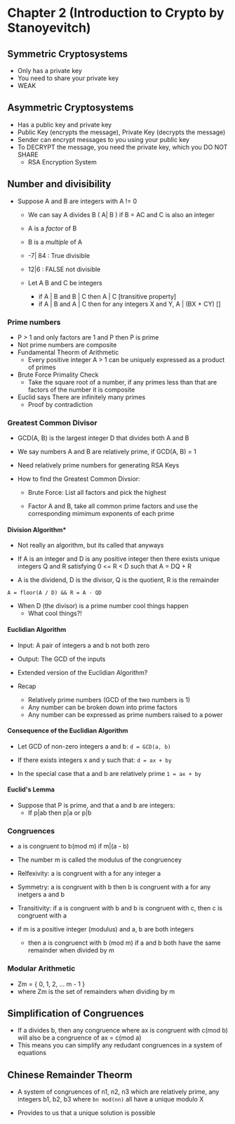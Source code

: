 
# Chapter 2 (Introduction to Crypto by Stanoyevitch)

## Symmetric Cryptosystems

- Only has a private key 
- You need to share your private key
- WEAK

## Asymmetric Cryptosystems

- Has a public key and private key
- Public Key (encrypts the message), Private Key (decrypts the message)
- Sender can encrypt messages to you using your public key
- To DECRYPT the message, you need the private key, which you DO NOT SHARE
    - RSA Encryption System 

## Number and divisibility

- Suppose A and B are integers with A != 0
    - We can say A divides B ( A| B ) if B = AC and C is also an integer
    - A is a *factor* of B
    - B is a *multiple* of A
    - -7| 84 : True divisible
    - 12|6 :   FALSE not divisible

    - Let A B and C be integers
        - if A | B and B | C then A | C  [transitive property]
        - if A | B and A | C then for any integers X and Y, A | (BX + CY)  []

### Prime numbers

- P > 1 and only factors are 1 and P then P is prime
- Not prime numbers are composite
- Fundamental Theorm of Arithmetic 
    - Every positive integer A > 1 can be uniquely expressed as a product of primes
- Brute Force Primality Check
    - Take the square root of a number, if any primes less than that are factors of the number it is composite
- Euclid says There are infinitely many primes
    - Proof by contradiction
    
### Greatest Common Divisor

- GCD(A, B) is the largest integer D that divides both A and B
- We say numbers A and B are relatively prime, if GCD(A, B) = 1
- Need relatively prime numbers for generating RSA Keys
- How to find the Greatest Common Divsior:

    - Brute Force: List all factors and pick the highest

    - Factor A and B, take all common prime factors and use the corresponding mimimum exponents of each prime

#### Division Algorithm*
- Not really an algorithm, but its called that anyways

- If A is an integer and D is any positive integer then there exists unique integers Q and R
    satisfying 0 <= R < D such that A = DQ + R

- A is the dividend, D is the divisor, Q is the quotient, R is the remainder

```A = floor(A / D) && R = A - QD ```

- When D (the divisor) is a prime number cool things happen
    - What cool things?!

#### Euclidian Algorithm 

- Input: A pair of integers a and b not both zero
- Output: The GCD of the inputs

- Extended version of the Euclidian Algorithm?

- Recap
    - Relatively prime numbers (GCD of the two numbers is 1)
    - Any number can be broken down into prime factors
    - Any number can be expressed as prime numbers raised to a power

#### Consequence of the Euclidian Algorithm 

- Let GCD of non-zero integers a and b:
    `d = GCD(a, b)`

- If there exists integers x and y such that:
    `d = ax + by`

- In the special case that a and b are relatively prime
    `1 = ax + by` 

#### Euclid's Lemma

- Suppose that P is prime, and that a and b are integers:
    - If p|ab then p|a or p|b


### Congruences

- a is congruent to b(mod m) if m|(a - b)
- The number m is called the modulus of the congruencey 


- Relfexivity: a is congruent with a for any integer a
- Symmetry: a is congruent with b then b is congruent with a for any inetgers a and b
- Transitivity: if a is congruent with b and b is congruent with c, then c is congruent with a

- if m is a positive integer (modulus) and a, b are both integers
    - then a is congruenct with b (mod m) if a and b both have the same remainder when divided by m

### Modular Arithmetic 

- Zm = { 0, 1, 2, ... m - 1 }
- where Zm is the set of remainders when dividing by m 

## Simplification of Congruences

- If a divides b, then any congruence where  ax is congruent with c(mod b) will also be a congruence of ax = c(mod a)
- This means you can simplify any redudant congruences in a system of equations
    
## Chinese Remainder Theorm 

- A system of congruences of n1, n2, n3 which are relatively prime, any integers b1, b2, b3 where 
    `bn mod(nn)` all have a unique modulo X 

- Provides to us that a unique solution is possible
